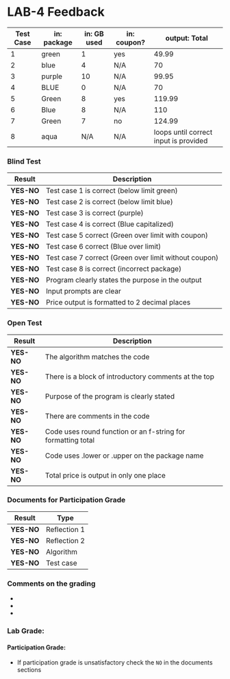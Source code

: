 # LAB-4 Feedback

| Test Case | in: package | in: GB used | in: coupon? | output: Total                    |
|-----------|-------------|-------------|-------------|----------------------------------|
| 1         | green       | 1           | yes         | 49.99                            |
| 2         | blue        | 4           | N/A         | 70                               |
| 3         | purple      | 10          | N/A         | 99.95                            |
| 4         | BLUE        | 0           | N/A         | 70                               |
| 5         | Green       | 8           | yes         | 119.99                           |
| 6         | Blue        | 8           | N/A         | 110                              |
| 7         | Green       | 7           | no          | 124.99                           |
| 8         | aqua        | N/A         | N/A         | loops until correct input is provided |

### Blind Test
|Result |Description|
|--------------|-----------------------------------------|
| **YES-NO** | Test case 1 is correct (below limit green) |  
| **YES-NO** | Test case 2 is correct (below limit blue) |   
| **YES-NO** | Test case 3 is correct (purple) |   
| **YES-NO** | Test case 4 is correct (Blue capitalized) |    
| **YES-NO** | Test case 5 correct (Green over limit with coupon) |   
| **YES-NO** | Test case 6 correct (Blue over limit) |   
| **YES-NO** | Test case 7 correct (Green over limit without coupon) |   
| **YES-NO** | Test case 8 is correct (incorrect package) |   
| **YES-NO** | Program clearly states the purpose in the output |   
| **YES-NO** | Input prompts are clear |   
| **YES-NO** | Price output is formatted to 2 decimal places |  

### Open Test
|Result |Description|
|--------------|-----------------------------------------|
|**YES-NO**| The algorithm matches the code   |
|**YES-NO**| There is a block of introductory comments at the top |  
|**YES-NO**| Purpose of the program is clearly stated |  
|**YES-NO**| There are comments in the code|
|**YES-NO**| Code uses round function or an f-string for formatting total|
|**YES-NO**| Code uses .lower or .upper on the package name|   
|**YES-NO**| Total price is output in only one place|


### Documents for Participation Grade

|Result         |Type            |
|---------------|----------------|
|**YES-NO** | Reflection 1   |
|**YES-NO** | Reflection 2   |
|**YES-NO** | Algorithm      |
|**YES-NO** | Test case   |

### Comments on the grading
- 
- 
- 
### Lab Grade: 

#### Participation Grade: 
 - If participation grade is unsatisfactory check the `NO` in the documents sections
